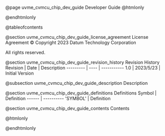 @page uvme_cvmcu_chip_dev_guide Developer Guide
@htmlonly
<div class="autonumbering">
@endhtmlonly


@tableofcontents


@section uvme_cvmcu_chip_dev_guide_license_agreement License Agreement
© Copyright 2023 Datum Technology Corporation

All rights reserved.


@section uvme_cvmcu_chip_dev_guide_revision_history Revision History
Revision  | Date | Description
--------- | ---- | -----------
1.0 | 2023/5/23 | Initial Version

@subsection uvme_cvmcu_chip_dev_guide_description Description


@section uvme_cvmcu_chip_dev_guide_definitions Definitions
Symbol | Definition
------ | ----------
 'SYMBOL' | Definition


@section uvme_cvmcu_chip_dev_guide_contents Contents


@htmlonly
</div>
@endhtmlonly